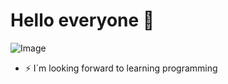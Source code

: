 # Hello everyone 👋

![Image](https://github.com/user-attachments/assets/6da1dd03-a752-4115-b13a-b2adbdfc1da0)

- ⚡ I´m looking forward to learning programming
